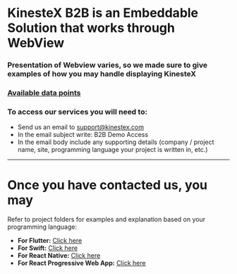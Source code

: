 # KinesteX B2B is an Embeddable Solution that works through WebView

### Presentation of Webview varies, so we made sure to give examples of how you may handle displaying KinesteX

### [Available data points](https://kinestex.notion.site/KinesteX-B2B-Data-Sharing-cdc592019d8045708c36889cb0c4e774?pvs=74)

### To access our services you will need to: 
- Send us an email to [support@kinestex.com](mailto:support@kinestex.com)
- In the email subject write: B2B Demo Access
- In the email body include any supporting details (company / project name, site, programming language your project is written in, etc.)

-------

# Once you have contacted us, you may
Refer to project folders for examples and explanation based on your programming language:

- **For Flutter:** [Click here](https://github.com/V-m1r/KinesteX-B2B-AI-Fitness-and-Physio/tree/main/Flutter_SDK)
- **For Swift:** [Click here](https://github.com/V-m1r/KinesteXAIWebView/tree/main)
- **For React Native:** [Click here](https://github.com/V-m1r/KinesteX-B2B-AI-Fitness-and-Physio/tree/main/MyReactNativeApp)
- **For React Progressive Web App:** [Click here](https://github.com/V-m1r/KinesteX-B2B-AI-Fitness-and-Physio/tree/main/PWA-KinesteX)
